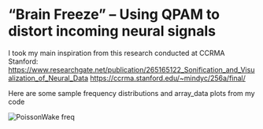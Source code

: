 # “Brain Freeze” – Using QPAM to distort incoming neural signals
 
I took my main inspiration from this research conducted at CCRMA Stanford: 
https://www.researchgate.net/publication/265165122_Sonification_and_Visualization_of_Neural_Data
https://ccrma.stanford.edu/~mindyc/256a/final/

Here are some sample frequency distributions and array_data plots from my code

![PoissonWake freq](https://github.com/hrahman12/-Brain-Freeze--Using-QPAM-to-distort-incoming-neural-signals/assets/33207831/9380ed36-30d5-4999-8953-b21041990f9e)
